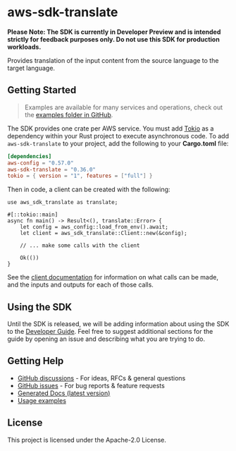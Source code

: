 # aws-sdk-translate

**Please Note: The SDK is currently in Developer Preview and is intended strictly for
feedback purposes only. Do not use this SDK for production workloads.**

Provides translation of the input content from the source language to the target language.

## Getting Started

> Examples are available for many services and operations, check out the
> [examples folder in GitHub](https://github.com/awslabs/aws-sdk-rust/tree/main/examples).

The SDK provides one crate per AWS service. You must add [Tokio](https://crates.io/crates/tokio)
as a dependency within your Rust project to execute asynchronous code. To add `aws-sdk-translate` to
your project, add the following to your **Cargo.toml** file:

```toml
[dependencies]
aws-config = "0.57.0"
aws-sdk-translate = "0.36.0"
tokio = { version = "1", features = ["full"] }
```

Then in code, a client can be created with the following:

```rust,no_run
use aws_sdk_translate as translate;

#[::tokio::main]
async fn main() -> Result<(), translate::Error> {
    let config = aws_config::load_from_env().await;
    let client = aws_sdk_translate::Client::new(&config);

    // ... make some calls with the client

    Ok(())
}
```

See the [client documentation](https://docs.rs/aws-sdk-translate/latest/aws_sdk_translate/client/struct.Client.html)
for information on what calls can be made, and the inputs and outputs for each of those calls.

## Using the SDK

Until the SDK is released, we will be adding information about using the SDK to the
[Developer Guide](https://docs.aws.amazon.com/sdk-for-rust/latest/dg/welcome.html). Feel free to suggest
additional sections for the guide by opening an issue and describing what you are trying to do.

## Getting Help

* [GitHub discussions](https://github.com/awslabs/aws-sdk-rust/discussions) - For ideas, RFCs & general questions
* [GitHub issues](https://github.com/awslabs/aws-sdk-rust/issues/new/choose) - For bug reports & feature requests
* [Generated Docs (latest version)](https://awslabs.github.io/aws-sdk-rust/)
* [Usage examples](https://github.com/awslabs/aws-sdk-rust/tree/main/examples)

## License

This project is licensed under the Apache-2.0 License.

